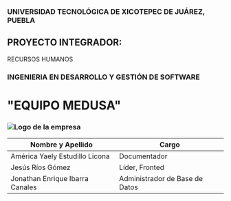 ### UNIVERSIDAD TECNOLÓGICA DE XICOTEPEC DE JUÁREZ, PUEBLA
## PROYECTO INTEGRADOR:
RECURSOS HUMANOS
### INGENIERIA EN DESARROLLO Y GESTIÓN DE SOFTWARE 
# "EQUIPO MEDUSA"
### ![Logo de la empresa](https://github.com/JonaIbarra/Recursos-Humanos/blob/America/Documentation/LogoAzul.png)

| Nombre y Apellido       | Cargo                      |
| ----------------------- | -------------------------- |
| América Yaely Estudillo Licona | Documentador        |
| Jesús Ríos Gómez        | Líder, Fronted                      |
| Jonathan Enrique Ibarra Canales        | Administrador de Base de Datos |



